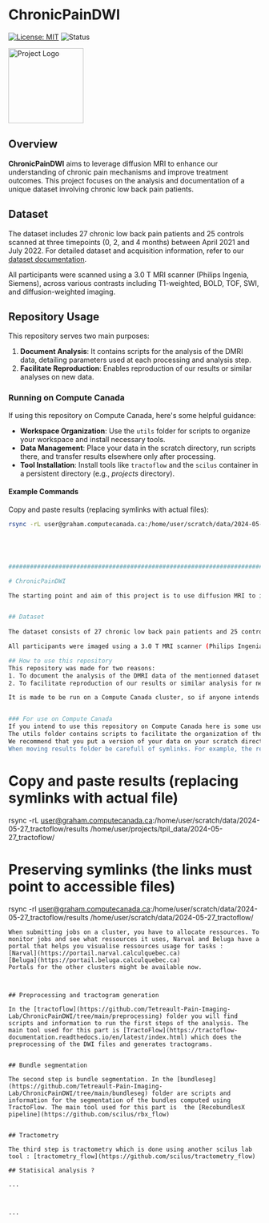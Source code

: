 # ChronicPainDWI

[![License: MIT](https://img.shields.io/badge/License-MIT-blue.svg)](https://opensource.org/licenses/MIT)
![Status](https://img.shields.io/badge/status-active-brightgreen)

<img src="images/logo.png" alt="Project Logo" width="150"/>

## Overview

**ChronicPainDWI** aims to leverage diffusion MRI to enhance our understanding of chronic pain mechanisms and improve treatment outcomes. This project focuses on the analysis and documentation of a unique dataset involving chronic low back pain patients.

## Dataset

The dataset includes 27 chronic low back pain patients and 25 controls scanned at three timepoints (0, 2, and 4 months) between April 2021 and July 2022. For detailed dataset and acquisition information, refer to our [dataset documentation](https://github.com/Tetreault-Pain-Imaging-Lab/dataset_LongitudinalNoTreatement).

All participants were scanned using a 3.0 T MRI scanner (Philips Ingenia, Siemens), across various contrasts including T1-weighted, BOLD, TOF, SWI, and diffusion-weighted imaging.

## Repository Usage

This repository serves two main purposes:
1. **Document Analysis**: It contains scripts for the analysis of the DMRI data, detailing parameters used at each processing and analysis step.
2. **Facilitate Reproduction**: Enables reproduction of our results or similar analyses on new data.

### Running on Compute Canada

If using this repository on Compute Canada, here's some helpful guidance:
- **Workspace Organization**: Use the `utils` folder for scripts to organize your workspace and install necessary tools.
- **Data Management**: Place your data in the scratch directory, run scripts there, and transfer results elsewhere only after processing.
- **Tool Installation**: Install tools like `tractoflow` and the `scilus` container in a persistent directory (e.g., *projects* directory).

#### Example Commands

Copy and paste results (replacing symlinks with actual files):
```bash
rsync -rL user@graham.computecanada.ca:/home/user/scratch/data/2024-05-27_tractoflow/results /home/user/projects/tpil_data/2024-05-27_tractoflow/





#######################################################################3

# ChronicPainDWI

The starting point and aim of this project is to use diffusion MRI to improve our understanding of chronic pain and its treatment.


## Dataset
 
The dataset consists of 27 chronic low back pain patients and 25 controls scanned at three timepoints (0, 2, and 4 months) between April 2021 and July 2022. For complete information about the dataset and acquisition see [here](https://github.com/Tetreault-Pain-Imaging-Lab/dataset_LongitudinalNoTreatement)

All participants were imaged using a 3.0 T MRI scanner (Philips Ingenia, Siemens) across T1-weighted, BOLD, TOF, SWI and diffusion weighted contrasts. 

## How to use this repository
This repository was made for two reasons:
1. To document the analysis of the DMRI data of the mentionned dataset done in our lab. All the different parameters used at every step of the processing and analysis are presented in the scripts of this repository.
2. To facilitate reproduction of our results or similar analysis for new data.

It is made to be run on a Compute Canada cluster, so if anyone intends to use these scripts locally or on another HPC, more significant adaptation of the scripts will be needed.


### For use on Compute Canada
If you intend to use this repository on Compute Canada here is some useful information :  
The utils folder contains scripts to facilitate the organization of the workspace and the installation of the different tools needed for the analysis on a Compute Canada cluster. 
We recommend that you put a version of your data on your scratch directory, run the scripts on the scratch and only tranfer the results somewhere else afterwards. On the other hand, tools like tractoflow and the scilus container should be in a directory that won't be periodically purged like the *projects* directory.
When moving results folder be carefull of symlinks. For example, the results folder of tractoflow contains symlinks that points to files in the work folder. To copy and paste results from one directory to another you can use the rsync command.
```
# Copy and paste results (replacing symlinks with actual file)
rsync -rL user@graham.computecanada.ca:/home/user/scratch/data/2024-05-27_tractoflow/results /home/user/projects/tpil_data/2024-05-27_tractoflow/
# Preserving symlinks (the links must point to accessible files)
rsync -rl user@graham.computecanada.ca:/home/user/scratch/data/2024-05-27_tractoflow/results /home/user/scratch/data/2024-05-27_tractoflow/
```
When submitting jobs on a cluster, you have to allocate ressources. To monitor jobs and see what ressources it uses, Narval and Beluga have a portal that helps you visualise ressources usage for tasks :
[Narval](https://portail.narval.calculquebec.ca)
[Beluga](https://portail.beluga.calculquebec.ca)
Portals for the other clusters might be available now.



## Preprocessing and tractogram generation

In the [tractoflow](https://github.com/Tetreault-Pain-Imaging-Lab/ChronicPainDWI/tree/main/preprocessing) folder you will find scripts and information to run the first steps of the analysis. The main tool used for this part is [TractoFlow](https://tractoflow-documentation.readthedocs.io/en/latest/index.html) which does the preprocessing of the DWI files and generates tractograms.


## Bundle segmentation 

The second step is bundle segmentation. In the [bundleseg](https://github.com/Tetreault-Pain-Imaging-Lab/ChronicPainDWI/tree/main/bundleseg) folder are scripts and information for the segmentation of the bundles computed using TractoFlow. The main tool used for this part is  the [RecobundlesX pipeline](https://github.com/scilus/rbx_flow) 


## Tractometry 

The third step is tractometry which is done using another scilus lab tool : [tractometry_flow](https://github.com/scilus/tractometry_flow) 

## Statisical analysis ?

...



...

